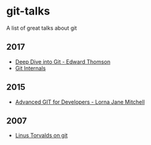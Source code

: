 # git-talks
A list of great talks about git

## 2017

* [Deep Dive into Git - Edward Thomson](https://www.youtube.com/watch?v=fBP18-taaNw&ab_channel=NDCConferences)
* [Git Internals](https://www.youtube.com/watch?v=P6jD966jzlk&ab_channel=GitLab)

## 2015

* [Advanced GIT for Developers - Lorna Jane Mitchell](https://www.youtube.com/watch?v=duqBHik7nRo&ab_channel=LaraconEU)

## 2007

* [Linus Torvalds on git](https://www.youtube.com/watch?v=4XpnKHJAok8&ab_channel=Google)

